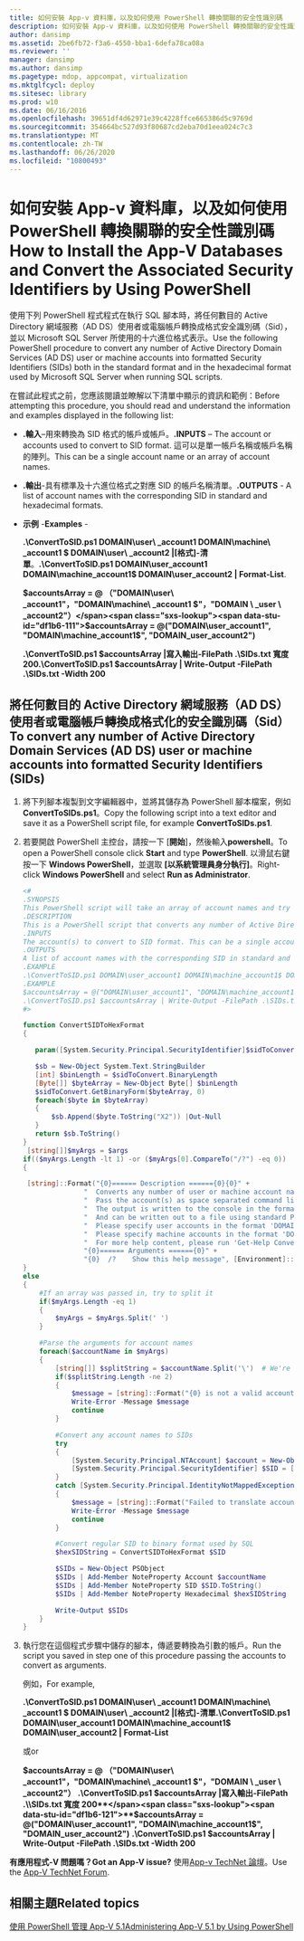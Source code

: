 ```yaml
---
title: 如何安裝 App-v 資料庫，以及如何使用 PowerShell 轉換關聯的安全性識別碼
description: 如何安裝 App-v 資料庫，以及如何使用 PowerShell 轉換關聯的安全性識別碼
author: dansimp
ms.assetid: 2be6fb72-f3a6-4550-bba1-6defa78ca08a
ms.reviewer: ''
manager: dansimp
ms.author: dansimp
ms.pagetype: mdop, appcompat, virtualization
ms.mktglfcycl: deploy
ms.sitesec: library
ms.prod: w10
ms.date: 06/16/2016
ms.openlocfilehash: 39651df4d62971e39c4228ffce665386d5c9769d
ms.sourcegitcommit: 354664bc527d93f80687cd2eba70d1eea024c7c3
ms.translationtype: MT
ms.contentlocale: zh-TW
ms.lasthandoff: 06/26/2020
ms.locfileid: "10800493"
---
```

# <span data-ttu-id="df1b6-103">如何安裝 App-v 資料庫，以及如何使用 PowerShell 轉換關聯的安全性識別碼</span><span class="sxs-lookup"><span data-stu-id="df1b6-103">How to Install the App-V Databases and Convert the Associated Security Identifiers by Using PowerShell</span></span>

<span data-ttu-id="df1b6-104">使用下列 PowerShell 程式程式在執行 SQL 腳本時，將任何數目的 Active Directory 網域服務（AD DS）使用者或電腦帳戶轉換成格式安全識別碼（Sid），並以 Microsoft SQL Server 所使用的十六進位格式表示。</span><span class="sxs-lookup"><span data-stu-id="df1b6-104">Use the following PowerShell procedure to convert any number of Active Directory Domain Services (AD DS) user or machine accounts into formatted Security Identifiers (SIDs) both in the standard format and in the hexadecimal format used by Microsoft SQL Server when running SQL scripts.</span></span>

<span data-ttu-id="df1b6-105">在嘗試此程式之前，您應該閱讀並瞭解以下清單中顯示的資訊和範例：</span><span class="sxs-lookup"><span data-stu-id="df1b6-105">Before attempting this procedure, you should read and understand the information and examples displayed in the following list:</span></span>

- <span data-ttu-id="df1b6-106">**.輸入**–用來轉換為 SID 格式的帳戶或帳戶。</span><span class="sxs-lookup"><span data-stu-id="df1b6-106">**.INPUTS** – The account or accounts used to convert to SID format.</span></span> <span data-ttu-id="df1b6-107">這可以是單一帳戶名稱或帳戶名稱的陣列。</span><span class="sxs-lookup"><span data-stu-id="df1b6-107">This can be a single account name or an array of account names.</span></span>

- <span data-ttu-id="df1b6-108">**.輸出**-具有標準及十六進位格式之對應 SID 的帳戶名稱清單。</span><span class="sxs-lookup"><span data-stu-id="df1b6-108">**.OUTPUTS** - A list of account names with the corresponding SID in standard and hexadecimal formats.</span></span>

- <span data-ttu-id="df1b6-109">**示例** -</span><span class="sxs-lookup"><span data-stu-id="df1b6-109">**Examples** -</span></span>

    <span data-ttu-id="df1b6-110">**.\\ConvertToSID.ps1 DOMAIN\\user\ _account1 DOMAIN\\machine\ _account1 $ DOMAIN\\user\ _account2 |[格式]-清單**。</span><span class="sxs-lookup"><span data-stu-id="df1b6-110">**.\\ConvertToSID.ps1 DOMAIN\\user\_account1 DOMAIN\\machine\_account1$ DOMAIN\\user\_account2 | Format-List**.</span></span>

    **<span data-ttu-id="df1b6-111">$accountsArray = @ （"DOMAIN\\user\ _account1"，"DOMAIN\\machine\ _account1 $"，"DOMAIN \ _user \ _account2"）</span><span class="sxs-lookup"><span data-stu-id="df1b6-111">$accountsArray = @("DOMAIN\\user\_account1", "DOMAIN\\machine\_account1$", "DOMAIN\_user\_account2")</span></span>**

    **<span data-ttu-id="df1b6-112">.\\ConvertToSID.ps1 $accountsArray |寫入輸出-FilePath .\\SIDs.txt 寬度200</span><span class="sxs-lookup"><span data-stu-id="df1b6-112">.\\ConvertToSID.ps1 $accountsArray | Write-Output -FilePath .\\SIDs.txt -Width 200</span></span>**

## <span data-ttu-id="df1b6-113">將任何數目的 Active Directory 網域服務（AD DS）使用者或電腦帳戶轉換成格式化的安全識別碼（Sid）</span><span class="sxs-lookup"><span data-stu-id="df1b6-113">To convert any number of Active Directory Domain Services (AD DS) user or machine accounts into formatted Security Identifiers (SIDs)</span></span>

1. <span data-ttu-id="df1b6-114">將下列腳本複製到文字編輯器中，並將其儲存為 PowerShell 腳本檔案，例如**ConvertToSIDs.ps1**。</span><span class="sxs-lookup"><span data-stu-id="df1b6-114">Copy the following script into a text editor and save it as a PowerShell script file, for example **ConvertToSIDs.ps1**.</span></span>
1. <span data-ttu-id="df1b6-115">若要開啟 PowerShell 主控台，請按一下 [**開始**]，然後輸入**powershell**。</span><span class="sxs-lookup"><span data-stu-id="df1b6-115">To open a PowerShell console click **Start** and type **PowerShell**.</span></span> <span data-ttu-id="df1b6-116">以滑鼠右鍵按一下 **Windows PowerShell**，並選取 **\[以系統管理員身分執行\]**。</span><span class="sxs-lookup"><span data-stu-id="df1b6-116">Right-click **Windows PowerShell** and select **Run as Administrator**.</span></span>

   ```powershell
   <#
   .SYNOPSIS
   This PowerShell script will take an array of account names and try to convert each of them to the corresponding SID in standard and hexadecimal formats.
   .DESCRIPTION
   This is a PowerShell script that converts any number of Active Directory (AD) user or machine accounts into formatted Security Identifiers (SIDs) both in the standard format and in the hexadecimal format used by SQL server when running SQL scripts.
   .INPUTS
   The account(s) to convert to SID format. This can be a single account name or an array of account names. Please see examples below.
   .OUTPUTS
   A list of account names with the corresponding SID in standard and hexadecimal formats
   .EXAMPLE
   .\ConvertToSID.ps1 DOMAIN\user_account1 DOMAIN\machine_account1$ DOMAIN\user_account2 | Format-List
   .EXAMPLE
   $accountsArray = @("DOMAIN\user_account1", "DOMAIN\machine_account1$", "DOMAIN_user_account2")
   .\ConvertToSID.ps1 $accountsArray | Write-Output -FilePath .\SIDs.txt -Width 200
   #>

   function ConvertSIDToHexFormat
   {

      param([System.Security.Principal.SecurityIdentifier]$sidToConvert)

      $sb = New-Object System.Text.StringBuilder
      [int] $binLength = $sidToConvert.BinaryLength
      [Byte[]] $byteArray = New-Object Byte[] $binLength
      $sidToConvert.GetBinaryForm($byteArray, 0)
      foreach($byte in $byteArray)
      {
          $sb.Append($byte.ToString("X2")) |Out-Null
      }
      return $sb.ToString()
   }
    [string[]]$myArgs = $args
   if(($myArgs.Length -lt 1) -or ($myArgs[0].CompareTo("/?") -eq 0))
   {

    [string]::Format("{0}====== Description ======{0}{0}" +
                  "  Converts any number of user or machine account names to string and hexadecimal SIDs.{0}" +
                  "  Pass the account(s) as space separated command line parameters. (For example 'ConvertToSID.ps1 DOMAIN\Account1 DOMAIN\Account2 ...'){0}" +
                  "  The output is written to the console in the format 'Account name    SID as string   SID as hexadecimal'{0}" +
                  "  And can be written out to a file using standard PowerShell redirection{0}" +
                  "  Please specify user accounts in the format 'DOMAIN\username'{0}" +
                  "  Please specify machine accounts in the format 'DOMAIN\machinename$'{0}" +
                  "  For more help content, please run 'Get-Help ConvertToSID.ps1'{0}" +
                  "{0}====== Arguments ======{0}" +
                  "{0}  /?    Show this help message", [Environment]::NewLine)
   }
   else
   {
       #If an array was passed in, try to split it
       if($myArgs.Length -eq 1)
       {
           $myArgs = $myArgs.Split(' ')
       }

       #Parse the arguments for account names
       foreach($accountName in $myArgs)
       {
           [string[]] $splitString = $accountName.Split('\')  # We're looking for the format "DOMAIN\Account" so anything that does not match, we reject
           if($splitString.Length -ne 2)
           {
               $message = [string]::Format("{0} is not a valid account name. Expected format 'Domain\username' for user accounts or 'DOMAIN\machinename$' for machine accounts.", $accountName)
               Write-Error -Message $message
               continue
           }

           #Convert any account names to SIDs
           try
           {
               [System.Security.Principal.NTAccount] $account = New-Object System.Security.Principal.NTAccount($splitString[0], $splitString[1])
               [System.Security.Principal.SecurityIdentifier] $SID = [System.Security.Principal.SecurityIdentifier]($account.Translate([System.Security.Principal.SecurityIdentifier]))
           }
           catch [System.Security.Principal.IdentityNotMappedException]
           {
               $message = [string]::Format("Failed to translate account object '{0}' to a SID. Please verify that this is a valid user or machine account.", $account.ToString())
               Write-Error -Message $message
               continue
           }

           #Convert regular SID to binary format used by SQL
           $hexSIDString = ConvertSIDToHexFormat $SID

           $SIDs = New-Object PSObject
           $SIDs | Add-Member NoteProperty Account $accountName
           $SIDs | Add-Member NoteProperty SID $SID.ToString()
           $SIDs | Add-Member NoteProperty Hexadecimal $hexSIDString

           Write-Output $SIDs
       }
   }
   ```

1. <span data-ttu-id="df1b6-117">執行您在這個程式步驟中儲存的腳本，傳遞要轉換為引數的帳戶。</span><span class="sxs-lookup"><span data-stu-id="df1b6-117">Run the script you saved in step one of this procedure passing the accounts to convert as arguments.</span></span>

   <span data-ttu-id="df1b6-118">例如，</span><span class="sxs-lookup"><span data-stu-id="df1b6-118">For example,</span></span>

   **<span data-ttu-id="df1b6-119">.\\ConvertToSID.ps1 DOMAIN\\user\ _account1 DOMAIN\\machine\ _account1 $ DOMAIN\\user\ _account2 |[格式]-清單</span><span class="sxs-lookup"><span data-stu-id="df1b6-119">.\\ConvertToSID.ps1 DOMAIN\\user\_account1 DOMAIN\\machine\_account1$ DOMAIN\\user\_account2 | Format-List</span></span>**
   
   <span data-ttu-id="df1b6-120">或</span><span class="sxs-lookup"><span data-stu-id="df1b6-120">or</span></span>
   
   <span data-ttu-id="df1b6-121">**$accountsArray = @ （"DOMAIN\\user\ _account1"，"DOMAIN\\machine\ _account1 $"，"DOMAIN \ _user \ _account2"）** 
    **.\\ConvertToSID.ps1 $accountsArray |寫入輸出-FilePath .\\SIDs.txt 寬度 200**</span><span class="sxs-lookup"><span data-stu-id="df1b6-121">**$accountsArray = @("DOMAIN\\user\_account1", "DOMAIN\\machine\_account1$", "DOMAIN\_user\_account2")**
 **.\\ConvertToSID.ps1 $accountsArray | Write-Output -FilePath .\\SIDs.txt -Width 200**</span></span>

**<span data-ttu-id="df1b6-122">有應用程式-V 問題嗎？</span><span class="sxs-lookup"><span data-stu-id="df1b6-122">Got an App-V issue?</span></span>** <span data-ttu-id="df1b6-123">使用[App-v TechNet 論壇](https://social.technet.microsoft.com/Forums/home?forum=mdopappv)。</span><span class="sxs-lookup"><span data-stu-id="df1b6-123">Use the [App-V TechNet Forum](https://social.technet.microsoft.com/Forums/home?forum=mdopappv).</span></span>

## <span data-ttu-id="df1b6-124">相關主題</span><span class="sxs-lookup"><span data-stu-id="df1b6-124">Related topics</span></span>

[<span data-ttu-id="df1b6-125">使用 PowerShell 管理 App-V 5.1</span><span class="sxs-lookup"><span data-stu-id="df1b6-125">Administering App-V 5.1 by Using PowerShell</span></span>](administering-app-v-51-by-using-powershell.md)
